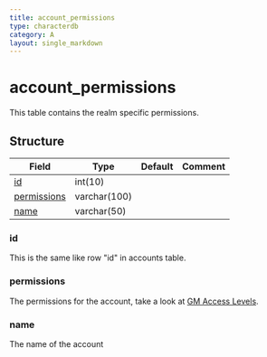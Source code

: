 ```yaml
---
title: account_permissions
type: characterdb
category: A
layout: single_markdown
---
```


# account_permissions
This table contains the realm specific permissions.

## Structure

Field                       | Type         | Default | Comment
--------------------------- | ------------ | ------- | -------
[id](#id)                   | int(10)      |         |        
[permissions](#permissions) | varchar(100) |         |        
[name](#name)               | varchar(50)  |         |        

### id

This is the same like row "id" in accounts table.

### permissions

The permissions for the account, take a look at [GM Access Levels](/Wiki/docs/commands/access_levels/ "GM Access Levels").

### name

The name of the account